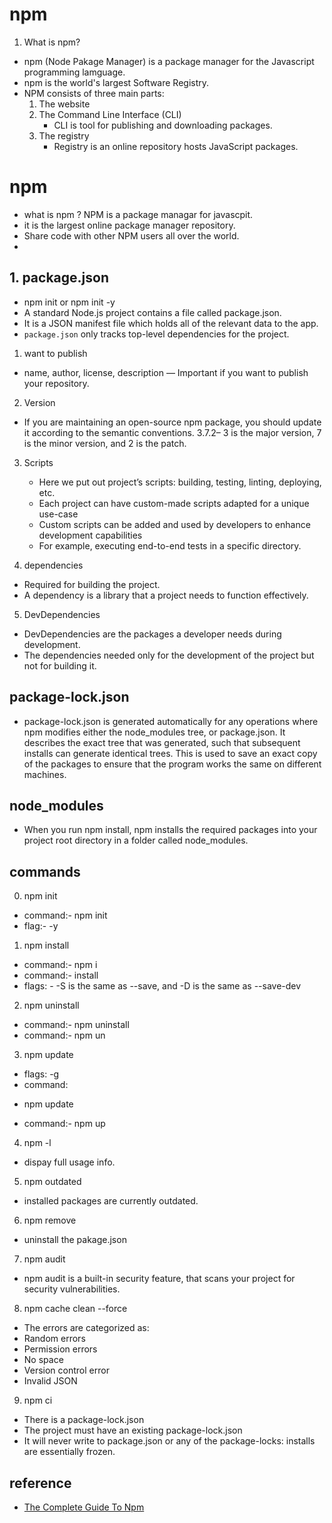 # npm

1. What is npm?
  - npm (Node Pakage Manager) is a package manager for the Javascript programming lamguage.
  - npm is the world's largest Software Registry.
  - NPM consists of three main parts:  
    1. The website
    2. The Command Line Interface (CLI)
        - CLI is tool for publishing and downloading packages.
    3. The registry
        - Registry is an online repository hosts JavaScript packages.



















# npm
 - what is npm ?  NPM  is a package managar for javascpit.  
 - it is the largest online package manager repository.
 - Share code with other NPM users all over the world.
 - 

## 1. package.json
 - npm init or npm init -y
 - A standard Node.js project contains a file called package.json.
 - It is a JSON manifest file which holds all of the relevant data to the app.
 - `package.json` only tracks top-level dependencies for the project.
1. want to publish
 - name, author, license, description — Important if you want to publish your repository.

2. Version
  - If you are maintaining an open-source npm package, you should update it according to the semantic conventions. 3.7.2– 3 is the major version, 7 is the minor version, and 2 is the patch.
3. Scripts 
     - Here we put out project’s scripts: building, testing, linting, deploying, etc.
     - Each project can have custom-made scripts adapted for a unique use-case
     - Custom scripts can be added and used by developers to enhance development capabilities
     - For example, executing end-to-end tests in a specific directory.

4. dependencies
- Required for building the project. 
- A dependency is a library that a project needs to function effectively.

5. DevDependencies
- DevDependencies are the packages a developer needs during development.
- The dependencies needed only for the development of the project but not for building it.

## package-lock.json
- package-lock.json is generated automatically for any operations where npm modifies either the node_modules tree, or package.json. It describes the exact tree that was generated, such that subsequent installs can generate identical trees. This is used to save an exact copy of the packages to ensure that the program works the same on different machines.
## node_modules
- When you run npm install, npm installs the required packages into your project root directory in a folder called node_modules.
## commands

0. npm init 
 * command:- npm init 
 * flag:- -y

1. npm install 
  * command:- npm i
  * command:-  install <package> 
  * flags: - -S is the same as --save, and -D is the same as --save-dev

2. npm uninstall 
  * command:- npm uninstall <package>
  * command:- npm un

3. npm update
  * flags: -g
  * command:
  - npm update <package>
  * command:- npm up

4. npm -l
  - dispay full usage info.

5. npm outdated
 - installed packages are currently outdated.

6. npm remove
 - uninstall the pakage.json

7. npm audit 
 - npm audit is a built-in security feature, that scans your project for security vulnerabilities.

8. npm cache clean --force
- The errors are categorized as:
- Random errors
- Permission errors
- No space
- Version control error
- Invalid JSON 

9. npm ci 
 - There is a package-lock.json 
 - The project must have an existing package-lock.json
 - It will never write to package.json or any of the package-locks: installs are essentially frozen.

## reference
- [The Complete Guide To Npm ](https://medium.com/analytics-vidhya/the-complete-guide-to-npm-ac52fbc43f6c)
